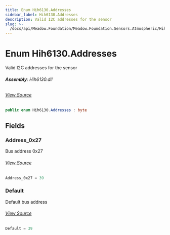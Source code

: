 ```yaml
---
title: Enum Hih6130.Addresses
sidebar_label: Hih6130.Addresses
description: Valid I2C addresses for the sensor
slug: >-
  /docs/api/Meadow.Foundation/Meadow.Foundation.Sensors.Atmospheric/Hih6130.Addresses
---
```

# Enum Hih6130.Addresses
Valid I2C addresses for the sensor

###### **Assembly**: Hih6130.dll
###### [View Source](https://github.com/WildernessLabs/Meadow.Foundation.git/blob/develop/Source/Meadow.Foundation.Peripherals/Sensors.Atmospheric.Hih6130/Driver/Hih6130.Enums.cs#L8)
```csharp title="Declaration"
public enum Hih6130.Addresses : byte
```
## Fields
### Address_0x27
Bus address 0x27
###### [View Source](https://github.com/WildernessLabs/Meadow.Foundation.git/blob/develop/Source/Meadow.Foundation.Peripherals/Sensors.Atmospheric.Hih6130/Driver/Hih6130.Enums.cs#L13)
```csharp title="Declaration"
Address_0x27 = 39
```
### Default
Default bus address
###### [View Source](https://github.com/WildernessLabs/Meadow.Foundation.git/blob/develop/Source/Meadow.Foundation.Peripherals/Sensors.Atmospheric.Hih6130/Driver/Hih6130.Enums.cs#L17)
```csharp title="Declaration"
Default = 39
```
